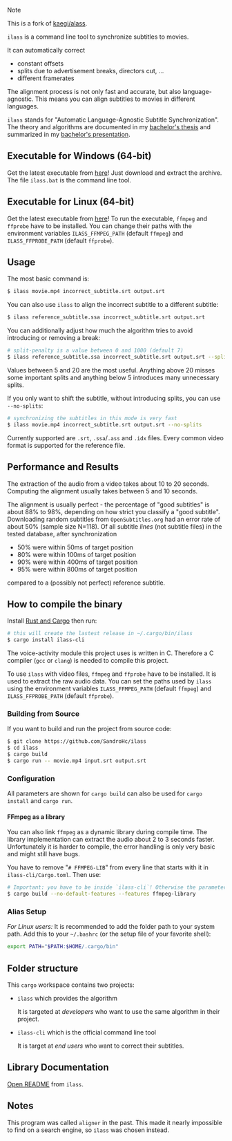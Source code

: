 > [!NOTE]
> This is a fork of [kaegi/alass](https://github.com/kaegi/alass).

`ilass` is a command line tool to synchronize subtitles to movies.

It can automatically correct

 - constant offsets
 - splits due to advertisement breaks, directors cut, ...
 - different framerates

The alignment process is not only fast and
accurate, but also language-agnostic. This means
you can align subtitles to movies in different
languages.

`ilass` stands for "Automatic Language-Agnostic Subtitle Synchronization". The theory and algorithms
are documented in my [bachelor's thesis](documentation/thesis.pdf)
and summarized in my [bachelor's presentation](documentation/slides.pdf).


## Executable for Windows (64-bit)

Get the latest executable from [here](https://github.com/SandroHc/ilass/releases)! Just download and extract the archive. The file `ilass.bat` is the command line tool.

## Executable for Linux (64-bit)

Get the latest executable from [here](https://github.com/SandroHc/ilass/releases)! To run the executable, `ffmpeg` and
`ffprobe` have to be installed.
You can change their paths with the environment variables
`ILASS_FFMPEG_PATH` (default `ffmpeg`) and `ILASS_FFPROBE_PATH` (default `ffprobe`). 

## Usage

The most basic command is:

```bash
$ ilass movie.mp4 incorrect_subtitle.srt output.srt
```

You can also use `ilass` to align the incorrect subtitle to a different subtitle:

```bash
$ ilass reference_subtitle.ssa incorrect_subtitle.srt output.srt
```

You can additionally adjust how much the algorithm tries to avoid introducing or removing a break:

```bash
# split-penalty is a value between 0 and 1000 (default 7)
$ ilass reference_subtitle.ssa incorrect_subtitle.srt output.srt --split-penalty 10
```

Values between 5 and 20 are the most useful. Anything above 20 misses some important splits and anything below 5 introduces many unnecessary splits.

If you only want to shift the subtitle, without introducing splits, you can use `--no-splits`:

```bash
# synchronizing the subtitles in this mode is very fast
$ ilass movie.mp4 incorrect_subtitle.srt output.srt --no-splits
```

Currently supported are `.srt`, `.ssa`/`.ass` and `.idx` files. Every common video format is supported for the reference file.


## Performance and Results

The extraction of the audio from a video takes about 10 to 20 seconds. Computing the alignment usually takes between 5 and 10 seconds.

The alignment is usually perfect -
the percentage of "good subtitles" is about 88% to 98%, depending on how strict you classify a "good subtitle".
Downloading random subtitles
from `OpenSubtitles.org` had an error rate of about 50%
(sample size N=118).
Of all subtitle _lines_ (not subtitle files) in the tested database,
after synchronization

 - 50% were within 50ms of target position
 - 80% were within 100ms of target position
 - 90% were within 400ms of target position
 - 95% were within 800ms of target position

compared to a (possibly not perfect) reference subtitle.

## How to compile the binary

Install [Rust and Cargo](https://www.rust-lang.org/en-US/install.html) then run:

```bash
# this will create the lastest release in ~/.cargo/bin/ilass
$ cargo install ilass-cli
```


The voice-activity module this project uses is written in C. Therefore a C compiler (`gcc` or `clang`) is needed to compile this project.

To use `ilass` with video files, `ffmpeg` and `ffprobe` have to be installed. It is used to extract the raw audio data. You can set the paths used by `ilass` using the environment variables `ILASS_FFMPEG_PATH` (default `ffmpeg`) and `ILASS_FFPROBE_PATH` (default `ffprobe`). 

### Building from Source 

If you want to build and run the project from source code:

```bash
$ git clone https://github.com/SandroHc/ilass
$ cd ilass
$ cargo build
$ cargo run -- movie.mp4 input.srt output.srt
```

### Configuration

All parameters are shown for `cargo build` can also be used for `cargo install` and `cargo run`.

#### FFmpeg as a library

You can also link `ffmpeg` as a dynamic library during compile time. The library implementation can extract the audio about 2 to 3 seconds faster. Unfortunately it is harder to compile, the error handling is only very basic and might still have bugs.

You have to remove "`# FFMPEG-LIB`" from every line that starts with it in `ilass-cli/Cargo.toml`. Then use:

```bash
# Important: you have to be inside `ilass-cli`! Otherwise the parameters get ignored.
$ cargo build --no-default-features --features ffmpeg-library
```


### Alias Setup

*For Linux users:* It is recommended to add the folder path to your system path. Add this to your `~/.bashrc` (or the setup file of your favorite shell):

```bash
export PATH="$PATH:$HOME/.cargo/bin"
```

## Folder structure

This `cargo` workspace contains two projects:

  - `ilass` which provides the algorithm
  
    It is targeted at *developers* who want to use the same algorithm in their project.

  - `ilass-cli` which is the official command line tool

    It is target at *end users* who want to correct their subtitles.

## Library Documentation

[Open README](./ilass/README.md) from `ilass`.

## Notes

This program was called `aligner` in the past. This made it nearly impossible to find on a search engine, so `ilass` was chosen instead.